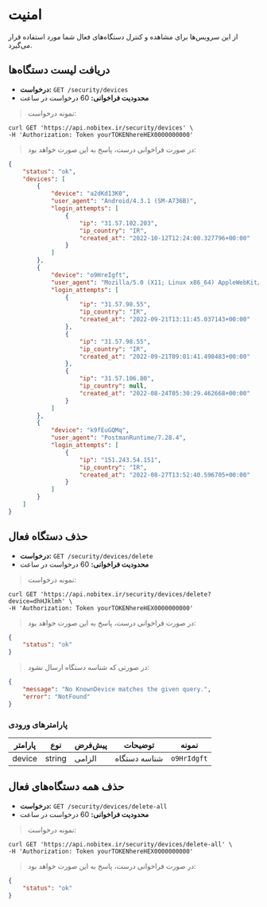 <h1 id="security_devices">امنیت</h1>
از این سرویس‌ها برای مشاهده و کنترل دستگاه‌های فعال شما مورد استفاده قرار می‌گیرد.


## دریافت لیست دستگاه‌ها 


* **درخواست:** `GET /security/devices`
* **محدودیت فراخوانی:** 60 درخواست در ساعت

>نمونه درخواست:

```shell
curl GET 'https://api.nobitex.ir/security/devices' \
-H 'Authorization: Token yourTOKENhereHEX0000000000'
```


> در صورت فراخوانی درست، پاسخ به این صورت خواهد بود:

```json
{
    "status": "ok",
    "devices": [
        {
            "device": "a2dKd13K0",
            "user_agent": "Android/4.3.1 (SM-A736B)",
            "login_attempts": [
                {
                    "ip": "31.57.102.203",
                    "ip_country": "IR",
                    "created_at": "2022-10-12T12:24:00.327796+00:00"
                }
            ]
        },
        {
            "device": "o9HreIgft",
            "user_agent": "Mozilla/5.0 (X11; Linux x86_64) AppleWebKit/537.36 (KHTML, like Gecko) Chrome/104.0.0.0 Safari/537.36",
            "login_attempts": [
                {
                    "ip": "31.57.98.55",
                    "ip_country": "IR",
                    "created_at": "2022-09-21T13:11:45.037143+00:00"
                },
                {
                    "ip": "31.57.98.55",
                    "ip_country": "IR",
                    "created_at": "2022-09-21T09:01:41.498483+00:00"
                },
                {
                    "ip": "31.57.106.80",
                    "ip_country": null,
                    "created_at": "2022-08-24T05:30:29.462668+00:00"
                }
            ]
        },
        {
            "device": "k9fEuGQMq",
            "user_agent": "PostmanRuntime/7.28.4",
            "login_attempts": [
                {
                    "ip": "151.243.54.151",
                    "ip_country": "IR",
                    "created_at": "2022-08-27T13:52:40.596705+00:00"
                }
            ]
        }
    ]
}
```


## حذف دستگاه فعال 


* **درخواست:** `GET /security/devices/delete`
* **محدودیت فراخوانی:** 60 درخواست در ساعت

>نمونه درخواست:

```shell
curl GET 'https://api.nobitex.ir/security/devices/delete?device=dhHJklmh' \
-H 'Authorization: Token yourTOKENhereHEX0000000000'
```


> در صورت فراخوانی درست، پاسخ به این صورت خواهد بود:

```json
{
    "status": "ok"
}
```

> در صورتی که شناسه دستگاه ارسال نشود:

```json
{
    "message": "No KnownDevice matches the given query.",
    "error": "NotFound"
}
```


### پارامترهای ورودی

   پارامتر|   نوع  |   پیش‌فرض | توضیحات       | نمونه
--------- |--------|----------|---------------| ---------
device    | string | الزامی   | شناسه دستگاه  | `o9HrIdgft`



## حذف همه دستگاه‌های فعال 


* **درخواست:** `GET /security/devices/delete-all`
* **محدودیت فراخوانی:** 60 درخواست در ساعت

>نمونه درخواست:

```shell
curl GET 'https://api.nobitex.ir/security/devices/delete-all' \
-H 'Authorization: Token yourTOKENhereHEX0000000000'
```


> در صورت فراخوانی درست، پاسخ به این صورت خواهد بود:

```json
{
    "status": "ok"
}
```
